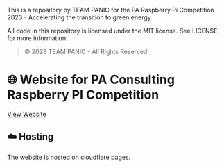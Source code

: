 This is a repository by TEAM PANIC for the PA Raspberry Pi Competition 2023 - Accelerating the transition to green energy

All code in this repository is licensed under the MIT license. See LICENSE for more information.

> © 2023 TEAM PANIC - All Rights Reserved

# 🌐 Website for PA Consulting Raspberry PI Competition
[View Website](https://teampanic.eu.org)

## ☁️ Hosting
The website is hosted on cloudflare pages.

